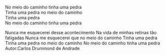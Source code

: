No meio do caminho tinha uma pedra    
Tinha uma pedra no meio do caminho    
Tinha uma pedra    
No meio do caminho tinha uma pedra    

Nunca me esquecerei desse acontecimento
Na vida de minhas retinas tão fatigadas
Nunca me esquecerei que no meio do caminho
Tinha uma pedra
Tinha uma pedra no meio do caminho
No meio do caminho tinha uma pedra    
Autor:Carlos Drummond de Andrade
